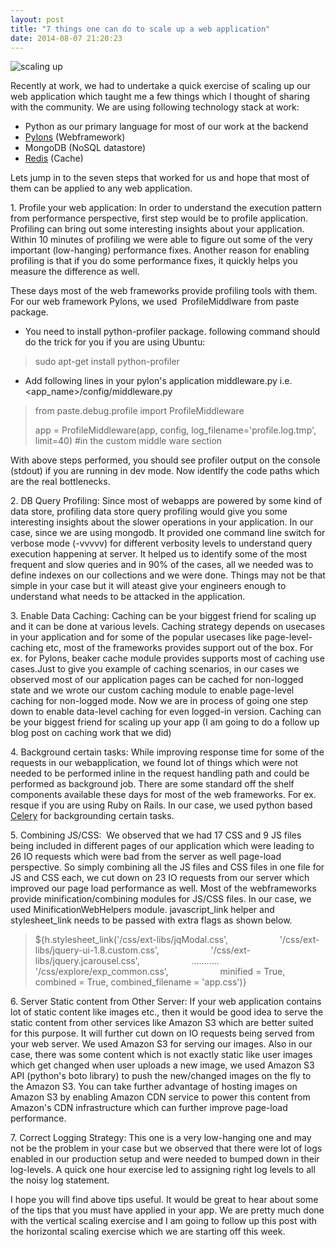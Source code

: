 ```yaml
---
layout: post
title: "7 things one can do to scale up a web application"
date: 2014-08-07 21:20:23
---
```


![scaling up][1]

Recently at work, we had to undertake a quick exercise of scaling up our web application which taught me a few things which I thought of sharing with the community. We are using following technology stack at work: 

* Python as our primary language for most of our work at the backend
* [Pylons][2] (Webframework)
* MongoDB (NoSQL datastore)
* [Redis][3] (Cache)

Lets jump in to the seven steps that worked for us and hope that most of them can be applied to any web application.

1\. Profile your web application: In order to understand the execution pattern from performance perspective, first step would be to profile application. Profiling can bring out some interesting insights about your application. Within 10 minutes of profiling we were able to figure out some of the very important (low-hanging) performance fixes. Another reason for enabling profiling is that if you do some performance fixes, it quickly helps you measure the difference as well.

These days most of the web frameworks provide profiling tools with them. For our web framework Pylons, we used  ProfileMiddlware from paste package.

* You need to install python-profiler package. following command should do the trick for you if you are using Ubuntu:

> sudo apt-get install python-profiler

* Add following lines in your pylon's application middleware.py i.e. <app_name>/config/middleware.py

> from paste.debug.profile import ProfileMiddleware
>
> app = ProfileMiddleware(app, config, log_filename='profile.log.tmp', limit=40) #in the custom middle ware section

With above steps performed, you should see profiler output on the console (stdout) if you are running in dev mode. Now identlfy the code paths which are the real bottlenecks.

2\. DB Query Profiling: Since most of webapps are powered by some kind of data store, profiling data store query profiling would give you some interesting insights about the slower operations in your application. In our case, since we are using mongodb. It provided one command line switch for verbose mode (-vvvvv) for different verbosity levels to understand query execution happening at server. It helped us to identify some of the most frequent and slow queries and in 90% of the cases, all we needed was to define indexes on our collections and we were done. Things may not be that simple in your case but it will ateast give your engineers enough to understand what needs to be attacked in the application.

3\. Enable Data Caching: Caching can be your biggest friend for scaling up and it can be done at various levels. Caching strategy depends on usecases in your application and for some of the popular usecases like page-level-caching etc, most of the frameworks provides support out of the box. For ex. for Pylons, beaker cache module provides supports most of caching use cases.Just to give you example of caching scenarios, in our cases we observed most of our application pages can be cached for non-logged state and we wrote our custom caching module to enable page-level caching for non-logged mode. Now we are in process of going one step down to enable data-level caching for even logged-in version. Caching can be your biggest friend for scaling up your app (I am going to do a follow up blog post on caching work that we did)

4\. Background certain tasks: While improving response time for some of the requests in our webapplication, we found lot of things which were not needed to be performed inline in the request handling path and could be performed as background job. There are some standard off the shelf components available these days for most of the web frameworks. For ex. resque if you are using Ruby on Rails. In our case, we used python based [Celery][4] for backgrounding certain tasks.

5\. Combining JS/CSS:  We observed that we had 17 CSS and 9 JS files being included in different pages of our application which were leading to 26 IO requests which were bad from the server as well page-load perspective. So simply combining all the JS files and CSS files in one file for JS and CSS each, we cut down on 23 IO requests from our server which improved our page load performance as well. Most of the webframeworks provide minification/combining modules for JS/CSS files. In our case, we used MinificationWebHelpers module. javascript_link helper and stylesheet_link needs to be passed with extra flags as shown below.


> ${h.stylesheet_link('/css/ext-libs/jqModal.css',
                    '/css/ext-libs/jquery-ui-1.8.custom.css',
                    '/css/ext-libs/jquery.jcarousel.css',
                    ...........
                    '/css/explore/exp_common.css',
                    minified = True, combined = True, combined_filename = 'app.css')}

6\. Server Static content from Other Server: If your web application contains lot of static content like images etc., then it would be good idea to serve the static content from other services like Amazon S3 which are better suited for this purpose. It will further cut down on IO requests being served from your web server. We used Amazon S3 for serving our images. Also in our case, there was some content which is not exactly static like user images which get changed when user uploads a new image, we used Amazon S3 API (python's boto library) to push the new/changed images on the fly to the Amazon S3. You can take further advantage of hosting images on Amazon S3 by enabling Amazon CDN service to power this content from Amazon's CDN infrastructure which can further improve page-load performance.

7\. Correct Logging Strategy: This one is a very low-hanging one and may not be the problem in your case but we observed that there were lot of logs enabled in our production setup and were needed to bumped down in their log-levels. A quick one hour exercise led to assigning right log levels to all the noisy log statement.

I hope you will find above tips useful. It would be great to hear about some of the tips that you must have applied in your app. We are pretty much done with the vertical scaling exercise and I am going to follow up this post with the horizontal scaling exercise which we are starting off this week.

[1]: http://farm3.static.flickr.com/2383/1976880927_8f936fe4e1_m.jpg
[2]: http://www.pylonshq.com
[3]: http://code.google.com/p/redis/
[4]: http://www.celeryproject.org/
